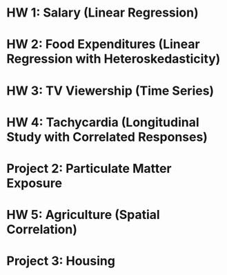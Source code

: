 # HW 1: Salary (Linear Regression) 
# HW 2: Food Expenditures (Linear Regression with Heteroskedasticity)
# HW 3: TV Viewership (Time Series)
# HW 4: Tachycardia (Longitudinal Study with Correlated Responses) 
# Project 2: Particulate Matter Exposure 
# HW 5: Agriculture (Spatial Correlation)
# Project 3: Housing 
